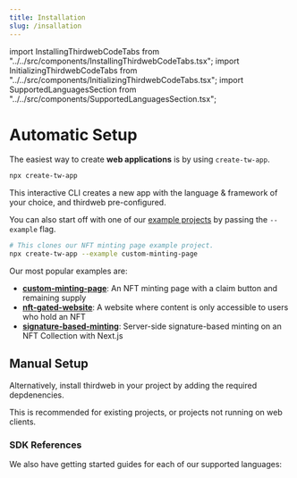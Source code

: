 ```yaml
---
title: Installation
slug: /insallation
---
```


import InstallingThirdwebCodeTabs from "../../src/components/InstallingThirdwebCodeTabs.tsx";
import InitializingThirdwebCodeTabs from "../../src/components/InitializingThirdwebCodeTabs.tsx";
import SupportedLanguagesSection from "../../src/components/SupportedLanguagesSection.tsx";

# Automatic Setup

The easiest way to create **web applications** is by using `create-tw-app`.

```bash
npx create-tw-app
```

This interactive CLI creates a new app with the language & framework of your choice, and thirdweb pre-configured.

You can also start off with one of our [example projects](/examples) by passing the `--example` flag.

```bash
# This clones our NFT minting page example project.
npx create-tw-app --example custom-minting-page
```

Our most popular examples are:

- [**custom-minting-page**](https://github.com/thirdweb-example/custom-minting-page): An NFT minting page with a claim button and remaining supply
- [**nft-gated-website**](https://github.com/thirdweb-example/nft-gated-website): A website where content is only accessible to users who hold an NFT
- [**signature-based-minting**](https://github.com/thirdweb-example/signature-based-minting): Server-side signature-based minting on an NFT Collection with Next.js

## Manual Setup

Alternatively, install thirdweb in your project by adding the required depdenencies.

This is recommended for existing projects, or projects not running on web clients.

<InstallingThirdwebCodeTabs />

### SDK References

We also have getting started guides for each of our supported languages:

<SupportedLanguagesSection />
